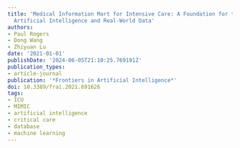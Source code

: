 ```yaml
---
title: 'Medical Information Mart for Intensive Care: A Foundation for the Fusion of
  Artificial Intelligence and Real-World Data'
authors:
- Paul Rogers
- Dong Wang
- Zhiyuan Lu
date: '2021-01-01'
publishDate: '2024-06-05T21:10:25.769191Z'
publication_types:
- article-journal
publication: '*Frontiers in Artificial Intelligence*'
doi: 10.3389/frai.2021.691626
tags:
- ICU
- MIMIC
- artificial intelligence
- critical care
- database
- machine learning
---
```

